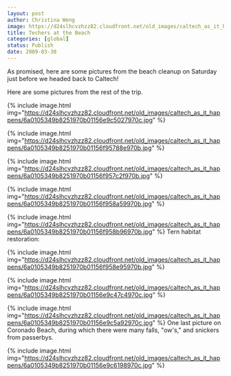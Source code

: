 ```yaml
---
layout: post
author: Christina Weng
image: https://d24slhcvzhzz82.cloudfront.net/old_images/caltech_as_it_happens/6a0105349b8251970b01156f9574bc970b.jpg
title: Techers at the Beach
categories: [global]
status: Publish
date: 2009-03-30
---
```


As promised, here are some pictures from the beach cleanup on Saturday just before we headed back to Caltech!
 
Here are some pictures from the rest of the trip. 

{% include image.html img="https://d24slhcvzhzz82.cloudfront.net/old_images/caltech_as_it_happens/6a0105349b8251970b01156e9c5027970c.jpg" %}

{% include image.html img="https://d24slhcvzhzz82.cloudfront.net/old_images/caltech_as_it_happens/6a0105349b8251970b01156f95788e970b.jpg" %}

{% include image.html img="https://d24slhcvzhzz82.cloudfront.net/old_images/caltech_as_it_happens/6a0105349b8251970b01156f957c2f970b.jpg" %}

{% include image.html img="https://d24slhcvzhzz82.cloudfront.net/old_images/caltech_as_it_happens/6a0105349b8251970b01156f958a59970b.jpg" %}

{% include image.html img="https://d24slhcvzhzz82.cloudfront.net/old_images/caltech_as_it_happens/6a0105349b8251970b01156f958b96970b.jpg" %} 
Tern habitat restoration:

{% include image.html img="https://d24slhcvzhzz82.cloudfront.net/old_images/caltech_as_it_happens/6a0105349b8251970b01156f958e95970b.jpg" %}

{% include image.html img="https://d24slhcvzhzz82.cloudfront.net/old_images/caltech_as_it_happens/6a0105349b8251970b01156e9c47c4970c.jpg" %}

{% include image.html img="https://d24slhcvzhzz82.cloudfront.net/old_images/caltech_as_it_happens/6a0105349b8251970b01156e9c5a92970c.jpg" %} 
One last picture on Coronado Beach, during which there were many falls, "ow's," and snickers from passerbys.


{% include image.html img="https://d24slhcvzhzz82.cloudfront.net/old_images/caltech_as_it_happens/6a0105349b8251970b01156e9c6198970c.jpg" %} 

